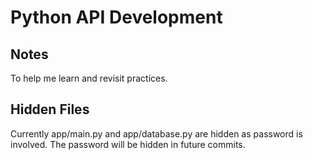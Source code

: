 # Python API Development

## Notes

To help me learn and revisit practices.

## Hidden Files

Currently app/main.py and app/database.py are hidden as password is involved. 
The password will be hidden in future commits.